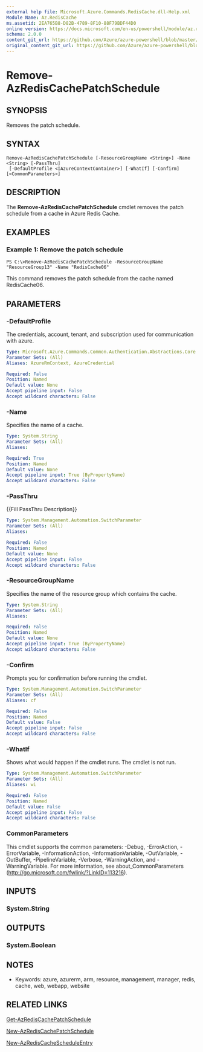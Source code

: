 ```yaml
---
external help file: Microsoft.Azure.Commands.RedisCache.dll-Help.xml
Module Name: Az.RedisCache
ms.assetid: 2EA765B8-D82B-4789-8F10-88F79BDF44D0
online version: https://docs.microsoft.com/en-us/powershell/module/az.rediscache/remove-azrediscachepatchschedule
schema: 2.0.0
content_git_url: https://github.com/Azure/azure-powershell/blob/master/src/ResourceManager/RedisCache/Commands.RedisCache/help/Remove-AzRedisCachePatchSchedule.md
original_content_git_url: https://github.com/Azure/azure-powershell/blob/master/src/ResourceManager/RedisCache/Commands.RedisCache/help/Remove-AzRedisCachePatchSchedule.md
---
```


# Remove-AzRedisCachePatchSchedule

## SYNOPSIS
Removes the patch schedule.

## SYNTAX

```
Remove-AzRedisCachePatchSchedule [-ResourceGroupName <String>] -Name <String> [-PassThru]
 [-DefaultProfile <IAzureContextContainer>] [-WhatIf] [-Confirm] [<CommonParameters>]
```

## DESCRIPTION
The **Remove-AzRedisCachePatchSchedule** cmdlet removes the patch schedule from a cache in Azure Redis Cache.

## EXAMPLES

### Example 1: Remove the patch schedule
```
PS C:\>Remove-AzRedisCachePatchSchedule -ResourceGroupName "ResourceGroup13" -Name "RedisCache06"
```

This command removes the patch schedule from the cache named RedisCache06.

## PARAMETERS

### -DefaultProfile
The credentials, account, tenant, and subscription used for communication with azure.

```yaml
Type: Microsoft.Azure.Commands.Common.Authentication.Abstractions.Core.IAzureContextContainer
Parameter Sets: (All)
Aliases: AzureRmContext, AzureCredential

Required: False
Position: Named
Default value: None
Accept pipeline input: False
Accept wildcard characters: False
```

### -Name
Specifies the name of a cache.

```yaml
Type: System.String
Parameter Sets: (All)
Aliases:

Required: True
Position: Named
Default value: None
Accept pipeline input: True (ByPropertyName)
Accept wildcard characters: False
```

### -PassThru
{{Fill PassThru Description}}

```yaml
Type: System.Management.Automation.SwitchParameter
Parameter Sets: (All)
Aliases:

Required: False
Position: Named
Default value: None
Accept pipeline input: False
Accept wildcard characters: False
```

### -ResourceGroupName
Specifies the name of the resource group which contains the cache.

```yaml
Type: System.String
Parameter Sets: (All)
Aliases:

Required: False
Position: Named
Default value: None
Accept pipeline input: True (ByPropertyName)
Accept wildcard characters: False
```

### -Confirm
Prompts you for confirmation before running the cmdlet.

```yaml
Type: System.Management.Automation.SwitchParameter
Parameter Sets: (All)
Aliases: cf

Required: False
Position: Named
Default value: False
Accept pipeline input: False
Accept wildcard characters: False
```

### -WhatIf
Shows what would happen if the cmdlet runs.
The cmdlet is not run.

```yaml
Type: System.Management.Automation.SwitchParameter
Parameter Sets: (All)
Aliases: wi

Required: False
Position: Named
Default value: False
Accept pipeline input: False
Accept wildcard characters: False
```

### CommonParameters
This cmdlet supports the common parameters: -Debug, -ErrorAction, -ErrorVariable, -InformationAction, -InformationVariable, -OutVariable, -OutBuffer, -PipelineVariable, -Verbose, -WarningAction, and -WarningVariable. For more information, see about_CommonParameters (http://go.microsoft.com/fwlink/?LinkID=113216).

## INPUTS

### System.String

## OUTPUTS

### System.Boolean

## NOTES
* Keywords: azure, azurerm, arm, resource, management, manager, redis, cache, web, webapp, website

## RELATED LINKS

[Get-AzRedisCachePatchSchedule](./Get-AzRedisCachePatchSchedule.md)

[New-AzRedisCachePatchSchedule](./New-AzRedisCachePatchSchedule.md)

[New-AzRedisCacheScheduleEntry](./New-AzRedisCacheScheduleEntry.md)


